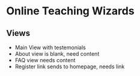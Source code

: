 # Online Teaching Wizards

## Views

- Main View with testemonials
- About view is blank, need content
- FAQ view needs content
- Register link sends to homepage, needs link
